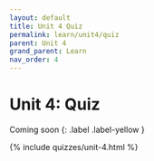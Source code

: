 ```yaml
---
layout: default
title: Unit 4 Quiz
permalink: learn/unit4/quiz
parent: Unit 4
grand_parent: Learn
nav_order: 4
---
```


# Unit 4: Quiz

<!-- prettier-ignore-start -->

Coming soon
{: .label .label-yellow }

<!-- prettier-ignore-end -->

{% include quizzes/unit-4.html %}
